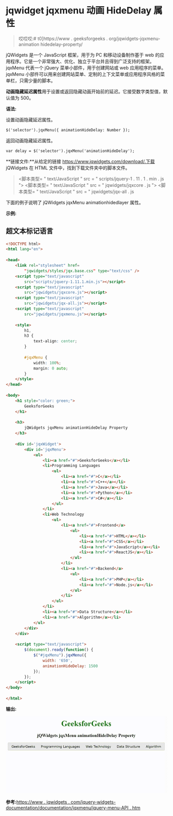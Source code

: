 # jqwidget jqxmenu 动画 HideDelay 属性

> 哎哎哎:# t0]https://www . geeksforgeeks . org/jqwidgets-jqxmenu-animation hidedelay-property/

jQWidgets 是一个 JavaScript 框架，用于为 PC 和移动设备制作基于 web 的应用程序。它是一个非常强大、优化、独立于平台并且得到广泛支持的框架。jqxMenu 代表一个 jQuery 菜单小部件，用于创建网站或 web 应用程序的菜单。jqxMenu 小部件可以用来创建网站菜单、定制的上下文菜单或应用程序风格的菜单栏，只需少量的脚本。

**动画隐藏延迟属性**用于设置或返回隐藏动画开始前的延迟。它接受数字类型值，默认值为 500。

**语法:**

设置动画隐藏延迟属性。

```html
$('selector').jqxMenu({ animationHideDelay: Number });
```

返回动画隐藏延迟属性。

```html
var delay = $('selector').jqxMenu('animationHideDelay');
```

**链接文件:**从给定的链接 https://www.jqwidgets.com/download/.下载 jQWidgets 在 HTML 文件中，找到下载文件夹中的脚本文件。

> <link rel="”stylesheet”" href="”jqwidgets/styles/jqx.base.css”" type="”text/css”">
> <脚本类型= " text/JavaScript " src = " scripts/jquery-1 . 11 . 1 . min . js "></脚本类型>
> <脚本类型= " text/JavaScript " src = " jqwidgets/jqxcore . js "></脚本类型>
> <脚本类型= " text/JavaScript " src = " jqwidgets/jqx-all . js

下面的例子说明了 jQWidgets jqxMenu animationhidedlayer 属性。

**示例:**

## 超文本标记语言

```html
<!DOCTYPE html>
<html lang="en">

<head>
    <link rel="stylesheet" href=
        "jqwidgets/styles/jqx.base.css" type="text/css" />
    <script type="text/javascript" 
        src="scripts/jquery-1.11.1.min.js"></script>
    <script type="text/javascript" 
        src="jqwidgets/jqxcore.js"></script>
    <script type="text/javascript" 
        src="jqwidgets/jqx-all.js"></script>
    <script type="text/javascript" 
        src="jqwidgets/jqxmenu.js"></script>

    <style>
        h1,
        h3 {
            text-align: center;
        }

        #jqxMenu {
            width: 100%;
            margin: 0 auto;
        }
    </style>
</head>

<body>
    <h1 style="color: green;">
        GeeksforGeeks
    </h1>

    <h3>
        jQWidgets jqxMenu animationHideDelay Property
    </h3>

    <div id='jqxWidget'>
        <div id='jqxMenu'>
            <ul>
                <li><a href="#">GeeksforGeeks</a></li>
                <li>Programming Languages
                    <ul>
                        <li><a href="#">C</a></li>
                        <li><a href="#">C++</a></li>
                        <li><a href="#">Java</a></li>
                        <li><a href="#">Python</a></li>
                        <li><a href="#">C#</a></li>
                    </ul>
                </li>
                <li>Web Technology
                    <ul>
                        <li><a href="#">Frontend</a>
                            <ul>
                                <li><a href="#">HTML</a></li>
                                <li><a href="#">CSS</a></li>
                                <li><a href="#">JavaScript</a></li>
                                <li><a href="#">ReactJS</a></li>
                            </ul>
                        </li>
                        <li><a href="#">Backend</a>
                            <ul>
                                <li><a href="#">PHP</a></li>
                                <li><a href="#">Node.js</a></li>
                            </ul>
                        </li>
                    </ul>
                </li>
                <li><a href="#">Data Structure</a></li>
                <li><a href="#">Algorithm</a></li>
            </ul>
        </div>
    </div>

    <script type="text/javascript">
        $(document).ready(function() {
            $("#jqxMenu").jqxMenu({
                width: '650',
                animationHideDelay: 1500
            });
        });
    </script>
</body>

</html>
```

**输出:**

![](img/27cfbf7cb54203b72664fc1fb1b04a60.png)

**参考:**[https://www . jqwidgets . com/jquery-widgets-documentation/documentation/jqxmenu/jquery-menu-API . htm](https://www.jqwidgets.com/jquery-widgets-documentation/documentation/jqxmenu/jquery-menu-api.htm)